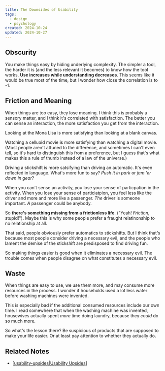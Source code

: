 ```yaml
---
title: The Downsides of Usability
tags:
  - design
  - psychology
created: 2024-10-24
updated: 2024-10-27
---
```

## Obscurity

You make things easy by hiding underlying complexity. The simpler a tool, the harder it is (and the less relevant it becomes) to know how the tool works. **Use increases while understanding decreases**. This seems like it would be true most of the time, but I wonder how close the correlation is to -1.

## Friction and Meaning

When things are too easy, they lose meaning. I think this is probably a sensory matter, and I think it's correlated with satisfaction. The better you can sense an interaction, the more satisfaction you get from the interaction.

Looking at the Mona Lisa is more satisfying than looking at a blank canvas.

Watching a celluoid movie is more satisfying than watching a digital movie. (Most people aren't attuned to the difference, and sometimes I can't even tell, so it's hard to distinguish this from a preference, but I guess that's what makes this a rule of thumb instead of a law of the universe.)

Driving a stickshift is more satsifying than driving an automatic. It's even reflected in language. What's more fun to say? *Push it in park* or *jam 'er down in gear*?

When you can't sense an activity, you lose your sense of particpation in the activity. When you lose your sense of particiatpion, you feel less like the driver and more and more like a passenger. *The* driver is someone important. *A* passenger could be anybody.

So **there's something missing from a frictionless life**. ("Yeah! *Friction*, stupid!"). Maybe this is why some people prefer a fraught relatinonship to no relationship at all.

That said, people obviously prefer automatics to stickshifts. But I think that's because most people consider driving a necessary evil, and the people who lament the demise of the stickshift are predisposed to find driving fun.

So making things easier is good when it eliminates a necessary evil. The trouble comes when people disagree on what constitutes a necessary evil.

## Waste

When things are easy to use, we use them more, and may consume more resources in the process. I wonder if households used a lot less water before washing machines were invented.

This is especially bad if the additional consumed resources include our own time. I read somewhere that when the washing machine was invented, housewives actually spent *more* time doing laundry, because they *could* do so much more.

So what's the lesson there? Be suspicious of products that are supposed to make your life easier. Or at least pay attention to whether they actually do.

## Related Notes

- [[usability-upsides|Usability Upsides]]

[//begin]: # "Autogenerated link references for markdown compatibility"
[usability-upsides|Usability Upsides]: usability-upsides "The Upsides of Usability"
[//end]: # "Autogenerated link references"